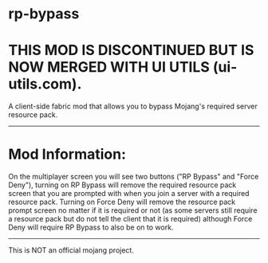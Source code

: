 # rp-bypass
# THIS MOD IS DISCONTINUED BUT IS NOW MERGED WITH UI UTILS (ui-utils.com).

A client-side fabric mod that allows you to bypass Mojang's required server resource pack.

---
# Mod Information:

On the multiplayer screen you will see two buttons ("RP Bypass" and "Force Deny"), turning on RP Bypass will remove the required resource pack screen that you are prompted with when you join a server with a required resource pack. Turning on Force Deny will remove the resource pack prompt screen no matter if it is required or not (as some servers still require a resource pack but do not tell the client that it is required) although Force Deny will require RP Bypass to also be on to work.

---

This is NOT an official mojang project.
